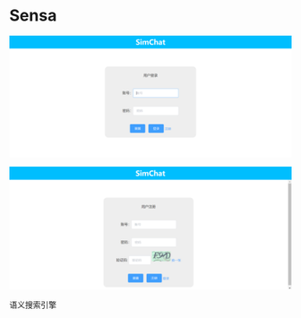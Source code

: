 # Sensa

![Image text](https://github.com/Viceam/SimChat-SpringBoot/blob/master/img/1.png)

![Image text](https://github.com/Viceam/SimChat-SpringBoot/blob/master/img/6.png)

语义搜索引擎
